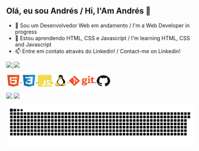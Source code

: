 ## Olá, eu sou Andrés / Hi, I'Am Andrés 👋

- 🔭 Sou um Desenvolvedor Web em andamento / I'm a Web Developer in progress
- 🌱 Estou aprendendo HTML, CSS e Javascript / I'm learning HTML, CSS and Javascript
- 📫 Entre em contato através do Linkedin! / Contact-me on Linkedin!

 <div>
  <a href="https://github.com/dezoliveira">
  <img height="175em" src="https://github-readme-stats.vercel.app/api?username=dezoliveira&show_icons=true&theme=monokai&include_all_commits=true&count_private=true"/>
  <img height="180em" src="https://github-readme-stats.vercel.app/api/top-langs/?username=dezoliveira&layout=compact&langs_count=7&theme=monokai"/>
</div>
  
<div style="display: inline_block">
  <img align="center" alt="HTML" height="32" width="38" src="https://raw.githubusercontent.com/devicons/devicon/master/icons/html5/html5-original.svg">
  <img align="center" alt="CSS" height="32" width="38" src="https://raw.githubusercontent.com/devicons/devicon/master/icons/css3/css3-original.svg">
  <img align="center" alt="JS" height="32" width="38" src="https://raw.githubusercontent.com/devicons/devicon/master/icons/javascript/javascript-plain.svg">
  <img align="center" alt="Git" height="32" width="38" src="https://github.com/devicons/devicon/blob/master/icons/linux/linux-original.svg">
  <img align="center" alt="Git" height="64" width="70" src="https://github.com/devicons/devicon/blob/master/icons/git/git-plain-wordmark.svg">
  <img align="center" alt="Git" height="32" width="38" src="https://github.com/devicons/devicon/blob/master/icons/github/github-original.svg">
</div>
  
<div>
  <a href = "mailto:andresoliveira@protonmail.com"><img src="https://img.shields.io/badge/ProtonMail-8B89CC?style=for-the-badge&logo=protonmail&logoColor=white" target="_blank"></a>
  <a href="https://linkedin.com/in/andrés-oliveira-838190177/" target="_blank"><img src="https://img.shields.io/badge/-LinkedIn-%230077B5?style=for-the-badge&logo=linkedin&logoColor=white" target="_blank"></a> 
</div>
  
  ![Snake animation](https://github.com/dezoliveira/dezoliveira/blob/output/github-contribution-grid-snake.svg)
